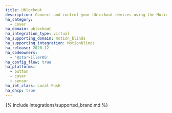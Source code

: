 ```yaml
---
title: Ublockout
description: Connect and control your Ublockout devices using the Motionblinds integration
ha_category:
  - Cover
ha_domain: ublockout
ha_integration_type: virtual
ha_supporting_domain: motion_blinds
ha_supporting_integration: Motionblinds
ha_release: 2020.12
ha_codeowners:
  - '@starkillerOG'
ha_config_flow: true
ha_platforms:
  - button
  - cover
  - sensor
ha_iot_class: Local Push
ha_dhcp: true
---
```


{% include integrations/supported_brand.md %}

